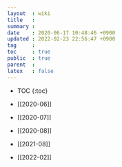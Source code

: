 ```yaml
---
layout  : wiki
title   : 
summary : 
date    : 2020-06-17 10:48:46 +0900
updated : 2022-02-23 22:56:47 +0900
tag     : 
toc     : true
public  : true
parent  : 
latex   : false
---
```

* TOC
{:toc}

* [[2020-06]]
* [[2020-07]]
* [[2020-08]]
* [[2021-08]]
* [[2022-02]]
